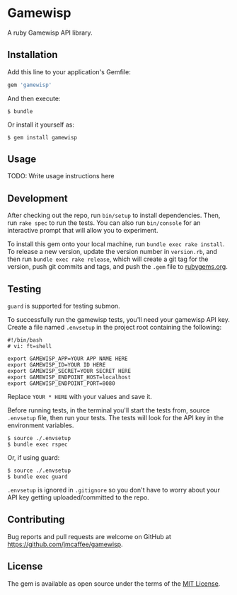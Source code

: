 # Gamewisp

A ruby Gamewisp API library.

## Installation

Add this line to your application's Gemfile:

```ruby
gem 'gamewisp'
```

And then execute:

    $ bundle

Or install it yourself as:

    $ gem install gamewisp

## Usage

TODO: Write usage instructions here

## Development

After checking out the repo, run `bin/setup` to install dependencies. Then, run `rake spec` to run the tests. You can also run `bin/console` for an interactive prompt that will allow you to experiment.

To install this gem onto your local machine, run `bundle exec rake install`. To release a new version, update the version number in `version.rb`, and then run `bundle exec rake release`, which will create a git tag for the version, push git commits and tags, and push the `.gem` file to [rubygems.org](https://rubygems.org).

## Testing

`guard` is supported for testing submon.

To successfully run the gamewisp tests, you'll need your gamewisp API key.
Create a file named `.envsetup` in the project root containing the following:

    #!/bin/bash
    # vi: ft=shell

    export GAMEWISP_APP=YOUR APP NAME HERE
    export GAMEWISP_ID=YOUR ID HERE
    export GAMEWISP_SECRET=YOUR SECRET HERE
    export GAMEWISP_ENDPOINT_HOST=localhost
    export GAMEWISP_ENDPOINT_PORT=8080

Replace `YOUR * HERE` with your values and save it.

Before running tests, in the terminal you'll start the tests from,
source `.envsetup` file, then run your tests.
The tests will look for the API key in the environment variables.

    $ source ./.envsetup
    $ bundle exec rspec

Or, if using guard:

    $ source ./.envsetup
    $ bundle exec guard

`.envsetup` is ignored in `.gitignore` so you don't have to worry about your
API key getting uploaded/committed to the repo.

## Contributing

Bug reports and pull requests are welcome on GitHub at https://github.com/jmcaffee/gamewisp.


## License

The gem is available as open source under the terms of the [MIT License](http://opensource.org/licenses/MIT).


